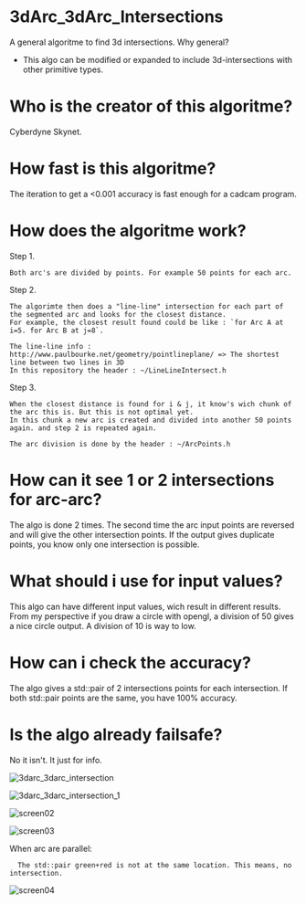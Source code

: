 # 3dArc_3dArc_Intersections
A general algoritme to find 3d intersections.
Why general?
 
 - This algo can be modified or expanded to include 3d-intersections with other primitive types.
 
# Who is the creator of this algoritme?
Cyberdyne Skynet.

# How fast is this algoritme?
The iteration to get a <0.001 accuracy is fast enough for a cadcam program.

# How does the algoritme work?
Step 1.

    Both arc's are divided by points. For example 50 points for each arc. 
Step 2.
    
    The algorimte then does a "line-line" intersection for each part of the segmented arc and looks for the closest distance.
    For example, the closest result found could be like : `for Arc A at i=5. for Arc B at j=8`. 
    
    The line-line info : http://www.paulbourke.net/geometry/pointlineplane/ => The shortest line between two lines in 3D
    In this repository the header : ~/LineLineIntersect.h

Step 3.

    When the closest distance is found for i & j, it know's wich chunk of the arc this is. But this is not optimal yet.
    In this chunk a new arc is created and divided into another 50 points again. and step 2 is repeated again.
    
    The arc division is done by the header : ~/ArcPoints.h 

# How can it see 1 or 2 intersections for arc-arc?
The algo is done 2 times. The second time the arc input points are reversed and will give the other intersection points.
If the output gives duplicate points, you know only one intersection is possible.

# What should i use for input values?
This algo can have different input values, wich result in different results.
From my perspective if you draw a circle with opengl, a division of 50 gives a nice circle output. A division of 10 is way to low.

# How can i check the accuracy?
The algo gives a std::pair of 2 intersections points for each intersection. 
If both std::pair points are the same, you have 100% accuracy.

# Is the algo already failsafe?
No it isn't. It just for info.

![3darc_3darc_intersection](https://user-images.githubusercontent.com/44880102/163068922-fc20fa84-8651-41c1-b919-2a21f9a91e09.jpg)

![3darc_3darc_intersection_1](https://user-images.githubusercontent.com/44880102/163068929-1c3f261b-4bde-4553-9129-c50c02f96427.jpg)

![screen02](https://user-images.githubusercontent.com/44880102/163072009-25321f5e-78bd-4066-8f9c-caeb48a0f2ea.jpg)

![screen03](https://user-images.githubusercontent.com/44880102/163073467-b68c9e99-20cd-4567-b81a-a8f70d3ea371.jpg)

When arc are parallel:
 
      The std::pair green+red is not at the same location. This means, no intersection.
![screen04](https://user-images.githubusercontent.com/44880102/163073598-db8c6a70-c398-4cbd-b30b-eb81e3c7c12a.jpg)



